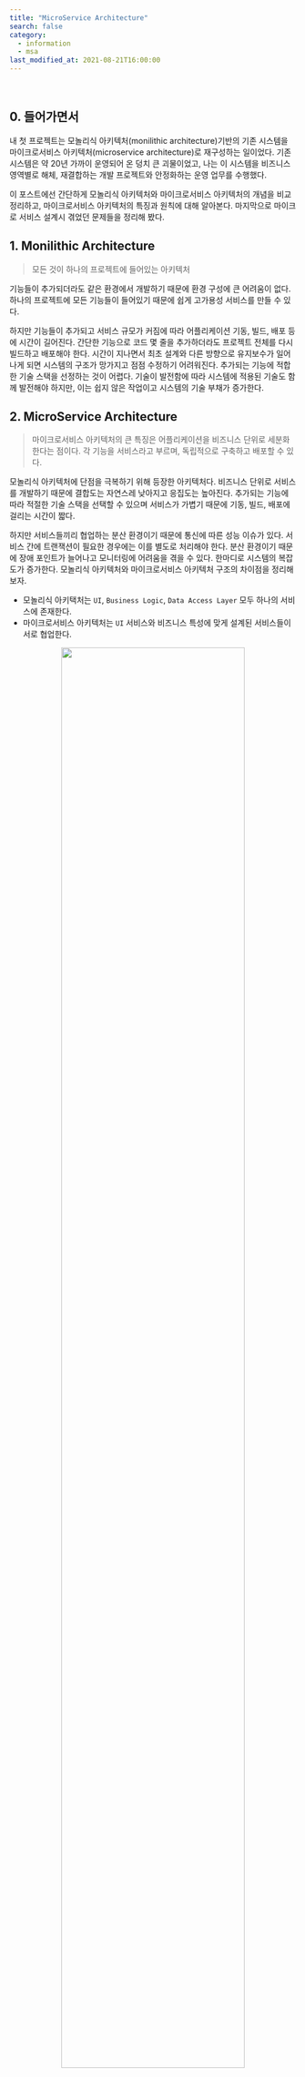 ```yaml
---
title: "MicroService Architecture"
search: false
category:
  - information
  - msa
last_modified_at: 2021-08-21T16:00:00
---
```


<br/>

## 0. 들어가면서

내 첫 프로젝트는 모놀리식 아키텍처(monilithic architecture)기반의 기존 시스템을 마이크로서비스 아키텍처(microservice architecture)로 재구성하는 일이었다. 기존 시스템은 약 20년 가까이 운영되어 온 덩치 큰 괴물이었고, 나는 이 시스템을 비즈니스 영역별로 해체, 재결합하는 개발 프로젝트와 안정화하는 운영 업무를 수행했다. 

이 포스트에선 간단하게 모놀리식 아키텍처와 마이크로서비스 아키텍처의 개념을 비교 정리하고, 마이크로서비스 아키텍처의 특징과 원칙에 대해 알아본다. 마지막으로 마이크로 서비스 설계시 겪었던 문제들을 정리해 봤다.

## 1. Monilithic Architecture

> 모든 것이 하나의 프로젝트에 들어있는 아키텍처

기능들이 추가되더라도 같은 환경에서 개발하기 때문에 환경 구성에 큰 어려움이 없다. 하나의 프로젝트에 모든 기능들이 들어있기 때문에 쉽게 고가용성 서비스를 만들 수 있다. 

하지만 기능들이 추가되고 서비스 규모가 커짐에 따라 어플리케이션 기동, 빌드, 배포 등에 시간이 길어진다. 간단한 기능으로 코드 몇 줄을 추가하더라도 프로젝트 전체를 다시 빌드하고 배포해야 한다. 시간이 지나면서 최초 설계와 다른 방향으로 유지보수가 일어나게 되면 시스템의 구조가 망가지고 점점 수정하기 어려워진다. 추가되는 기능에 적합한 기술 스택을 선정하는 것이 어렵다. 기술이 발전함에 따라 시스템에 적용된 기술도 함께 발전해야 하지만, 이는 쉽지 않은 작업이고 시스템의 기술 부채가 증가한다. 

## 2. MicroService Architecture

> 마이크로서비스 아키텍처의 큰 특징은 어플리케이션을 비즈니스 단위로 세분화한다는 점이다. 각 기능을 서비스라고 부르며, 독립적으로 구축하고 배포할 수 있다.

모놀리식 아키텍처에 단점을 극복하기 위해 등장한 아키텍처다. 비즈니스 단위로 서비스를 개발하기 때문에 결합도는 자연스레 낮아지고 응집도는 높아진다. 추가되는 기능에 따라 적절한 기술 스택을 선택할 수 있으며 서비스가 가볍기 때문에 기동, 빌드, 배포에 걸리는 시간이 짧다. 

하지만 서비스들끼리 협업하는 분산 환경이기 때문에 통신에 따른 성능 이슈가 있다. 서비스 간에 트랜잭션이 필요한 경우에는 이를 별도로 처리해야 한다. 분산 환경이기 때문에 장애 포인트가 늘어나고 모니터링에 어려움을 겪을 수 있다. 한마디로 시스템의 복잡도가 증가한다. 모놀리식 아키텍처와 마이크로서비스 아키텍처 구조의 차이점을 정리해보자. 

- 모놀리식 아키택처는 `UI`, `Business Logic`, `Data Access Layer` 모두 하나의 서비스에 존재한다.
- 마이크로서비스 아키텍처는 `UI` 서비스와 비즈니스 특성에 맞게 설계된 서비스들이 서로 협업한다.

<p align="center">
  <img src="/images/posts/2020/microservice-architecture-01.png" width="80%" class="image__border"/>
</p>
<center>https://www.redhat.com/ko/topics/microservices/what-are-microservices</center>

## 3. Characteristic MicroService Architecture

### 3.1. Single Purpose

> Do one thing, and do it well.

마이크로 서비스는 단일 역량을 담당한다. 서비스 하나에 책임도 하나다. 이는 비즈니스와 관련될 수도 있고 제 3자(third party)와의 연계 같은 공유 기술 역량일 수도 있다. 이런 특징은 마이크로 서비스의 높은 응집도(high cohesion)로 이어진다.

### 3.2. Loose Coupling

마이크로 서비스는 각자 자신의 데이터 저장소에 대한 오너십을 가진다. 이는 서비스 결합력을 줄여주는데, 다른 서비스는 자신이 소유하지 않은 데이터에 접근할 때 데이터를 소유한 서비스가 제공한 인터페이스를 통해서만 접근이 가능하다.

### 3.3. High Cohesion

마이크로 서비스는 단일 비즈니스를 수행하기 때문에 서비스의 기능들은 자연스럽게 높은 응집도를 가지게 된다. 각 서비스는 모든 관련된 행위와 데이터를 캡슐화하여 관리한다. 새로운 기능을 구축해야하는 경우 모든 변경사항이 하나의 단일 서비스에서만 수정되도록 해야한다. 

<p align="center">
  <img src="/images/posts/2020/microservice-architecture-02.png" width="80%" class="image__border">
</p>
<center>https://medium.com/dtevangelist/microservice-at-medium-58214fd055b7</center>

## 4. MicroService Architecture Principles

마이크로 서비스 아키텍처는 다음과 같은 원칙을 따른다.

- 자율성(Autonomy)
  - 각 서비스는 다른 서비스와 독립적으로 변경되고 운영된다.
  - 자율성을 확실히 하기 위해 느슨한 결합이 필요하다.
  - 독립적으로 배포가 가능해야 한다.
- 회복성(Resilience)
  - 마이크로 서비스는 자연스러운 메커니즘을 통해 장애를 격리시킨다.
  - 독립적으로 배포하므로 어플리케이션 또는 인프라 장애는 시스템 일부에만 영향을 미친다.
  - 어플리케이션을 여러 서비스로 분리하여 장애를 격리시킬 수 있지만 장애 지점이 늘어나게 된다.
  - 장애가 발생할 때 확산을 막으려면 발생한 일을 처리해야 한다.
  - 가능한 부분은 비동기 처리를 한다.
  - 적절한 회로 차단기(circuit breaker)와 타임아웃(timeout)을 사용하도록 설계해야 한다.
- 투명성(Transparency)
  - MSA는 여러 서비스가 협업하기 때문에 시스템 어느 지점에서나 투명하고 관찰 가능해야 문제를 관찰하고 진단할 수 있다.
  - 이를 위한 비즈니스, 운영, 인프라스트럭처 메트릭(infrastructure metrics), 로그, 요청 추적 등을 생성해야 한다.
- 자동화(Automation)
  - MSA는 단일 어플리케이션을 개발하는 것보다 복잡한 아키텍처 구조를 가진다.
  - 자동화 된 CI/CD 파이프라인을 통해 배포와 운영을 안정적으로 수행해야 한다.

## 5. Problems in MSA Project

MSA 전환 프로젝트에서 겪었던 문제들을 정리해봤다. 먼저 기본 설계 시점에 현재 시스템을 업무 단위로 나누는 작업을 수행했다. 나는 비즈니스 도메인을 몰랐기 때문에 이론상 어려울 것은 없어 보였다. 하지만 기존 시스템을 비즈니스 영역 별로 분할할 때마다 눈에는 보이지 않던 걸림 돌들이 우리 팀의 발목을 잡았다. 최초 마이크로 서비스 설계시 도메인 전문가의 부재로 인해 잘못된 방향으로 시스템이 분할된 것이 문제의 큰 원인이 되었다. 도메인 전문가의 중요성을 이때 깨달았다. 잘못된 설계는 아래와 같은 문제점들을 저희 팀에게 안겨줬다.

> 업무 영역(domain context boundary)은 어떻게 나눠야 하나?

DDD(Domain Driven Design) 방법론을 통해 큰 업무를 독립적인 단위로 나누는 작업을 진행했다. 현장 근무자 입장에서 업무적인 독립성을 기준으로 업무를 분할하여 서비스로 도출해내는 작업이었다. 초기 잘못된 설계 방향으로 인해 시스템의 모듈 단위로 서비스가 분할되면서 특정 모듈 기능을 동기식 요청으로 제공받는 구조가 되었다. 이런 설계는 `단일 목적 수행`이라는 특징은 만족했지만, 특정 서비스로 API 요청이 과도하게 집중되어 전체 시스템의 성능이 떨어졌다. 동기식 요청 방식이 서비스 사이의 결합도를 높였기 때문에 마이크로서비스 아키텍처의 장점을 살리지 못한 결과를 가져다 줬다. 

> 트랜잭션 롤백(transaction rollback)은 어디까지 되어야 하나?

서비스별로 소유권을 가지는 테이블들이 생기면서 분산 환경에서의 트랜잭션 관리가 필요하게 되면서 다음과 같은 고려사항들이 생기기 시작했다. 

- 특정 서비스의 트랜잭션 실패는 이전 서비스들 중 어느 서비스까지 롤백 되어야 하는가?
- 서비스 별 다수의 인스턴스들 중 어떤 인스턴스가 해당 트랜잭션을 수행했는가?

마이크로 서비스의 설계가 잘 이루어졌다면 특정 서비스가 한 일은 다른 서비스의 업무와 독립적일테니 서비스들간의 트랜잭션 롤백에 대한 고민이 적었어야 한다고 생각이 최근 들었다.

> 모든 비즈니스에서 동시에 사용되는 테이블은 어떻게 관리할 것인가?

서비스 별로 테이블 소유권을 가지지만 특정 몇 개의 테이블들은 모든 서비스에서 필요했다. 시스템 모듈 단위로 마이크로 서비스를 설계하다 보니 서비스마다 공통으로 사용하는 테이블이 생기게 된 것이다. 이를 관리하기 위한 별도의 공유 서비스를 설계했다. 하지만 서비스 부하와 트랜잭션 관리의 어려움이 추가되었다.

> 문제 해결은 어떻게?

문제가 되는 서비스들을 하나씩 묶어나갔다. 트랜잭션 관리의 용이성, 비즈니스 독립성 등을 고려하면서 서비스들을 합쳤다. 최종적으로 48개 정도의 마이크로 서비스들을 8개의 서비스로 통합했다. 서비스들이 합쳐지면서 `마이크로`라고 부르기엔 다소 크기가 큰 모습이 되었었다.

## CLOSING

마이크로 서비스 아키텍처의 성공적인 설계를 위한 핵심은 비즈니스 도메인에 대한 전문성이라고 생각된다. 비즈니스 도메인의 업무 영역을 의미있게 분할해야지 독립적이고 자율성 있는 마이크로 서비스를 도출해낼 수 있다. 마이크로 서비스 아키텍처가 모든 비즈니스에 적합하진 않다는 생각이 들었고, 비즈니스 도메인에 대한 높은 이해도가 아키텍처 설계의 승패를 가른다는 사실을 경험했다.

#### RECOMMEND NEXT POSTS

- [Pros and Cons of MicroService Architecture][msa-pros-and-cons-link]
- [MSA API Gateway][msa-api-gateway-link]
- [MicroService Architecture Release Strategy][msa-release-link]
- [Saga Pattern And Distributed Transaction][distributed-transaction-link]

#### REFERENCE

- <https://alwayspr.tistory.com/19>
- <https://alwayspr.tistory.com/20>
- <https://12bme.tistory.com/517>
- <https://medium.com/dtevangelist/microservice-at-medium-58214fd055b7>
- <https://www.redhat.com/ko/topics/microservices/what-are-microservices>
- [(마이크로 서비스 vs 모놀리식 아키텍처) MicroService vs Monolithic Architecture 간단 소개 및 주관적 의견][msa-blog-link]

[msa-blog-link]: https://lion-king.tistory.com/entry/%EB%A7%88%EC%9D%B4%ED%81%AC%EB%A1%9C-%EC%84%9C%EB%B9%84%EC%8A%A4-vs-%EB%AA%A8%EB%86%80%EB%A6%AC%EC%8B%9D-%EC%95%84%ED%82%A4%ED%85%8D%EC%B2%98-MicroService-vs-Monolithic-Architecture-%EA%B0%84%EB%8B%A8-%EC%86%8C%EA%B0%9C-%EB%B0%8F-%EC%A3%BC%EA%B4%80%EC%A0%81-%EC%9D%98%EA%B2%AC

[msa-pros-and-cons-link]: https://junhyunny.github.io/msa/msa-pros-and-cons/
[msa-api-gateway-link]: https://junhyunny.github.io/msa/msa-api-gateway/
[msa-release-link]: https://junhyunny.github.io/msa/msa-release/
[distributed-transaction-link]: https://junhyunny.github.io/msa/design-pattern/distributed-transaction/